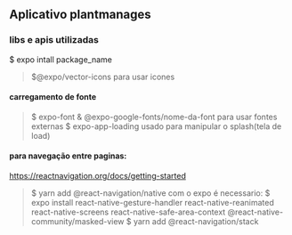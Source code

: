 ## Aplicativo plantmanages

### libs e apis utilizadas
$ expo intall package_name
>$@expo/vector-icons para usar icones

#### carregamento de fonte
>$ expo-font & @expo-google-fonts/nome-da-font para usar fontes externas
>$ expo-app-loading usado para manipular o splash(tela de load)

#### para navegação entre paginas: 
https://reactnavigation.org/docs/getting-started

>$ yarn add @react-navigation/native
com o expo é necessario:
>$ expo install react-native-gesture-handler react-native-reanimated react-native-screens react-native-safe-area-context @react-native-community/masked-view
>$ yarn add @react-navigation/stack